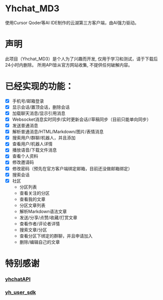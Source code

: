 # Yhchat_MD3
使用Cursor Qoder等AI IDE制作的云湖第三方客户端，由AI强力驱动。

# 声明
此项目（Yhchat_MD3）是个人为了兴趣而开发, 仅用于学习和测试，请于下载后24小时内删除。 所用API皆从官方网站收集, 不提供任何破解内容。

# 已经实现的功能：
- [x] 手机号/邮箱登录
- [x] 显示会话/置顶会话，删除会话
- [x] 加载聊天消息/显示引用消息
- [x] Websocket消息实时同步/实时更新会话//草稿同步（目前只能单向同步）
- [x] 发送普通消息
- [x] 解析普通消息/HTML/Markdown/图片/表情消息
- [x] 搜索用户/群聊/机器人，并且添加
- [x] 查看用户/机器人详情
- [x] 播放语音/下载文件消息
- [x] 查看个人资料
- [x] 修改邀请码
- [x] 修改密码（预先在官方客户端绑定邮箱，目前还没做邮箱绑定）
- [x] 搜索会话
- [x] 社区
  - 分区列表
  - 查看关注的分区
  - 查看我的文章
  - 分区文章列表
  - 解析Markdown语法文章
  - 发送/分享/点赞/收藏/打赏文章
  - 查看作者/评论者详情
  - 搜索文章/分区
  - 查看分区下绑定的群聊，并且申请加入
  - 删除/编辑自己的文章
       
# 特别感谢
### [yhchatAPI](https://github.com/yh-Tpdev/yhchatAPI)
### [yh_user_sdk](https://github.com/yyyytawa-org/yh_user_sdk)

